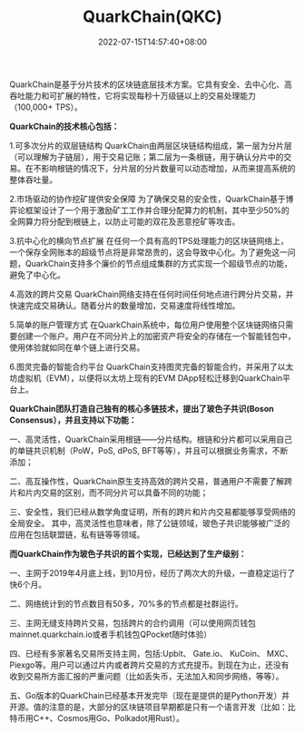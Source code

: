 ﻿---
weight: 
title: "QuarkChain(QKC)"
description: "QuarkChain是基于分片技术的区块链底层技术方案"
date: 2022-07-15T14:57:40+08:00
lastmod: 2022-07-15T14:57:40+08:00
draft: false
authors: ["Simon"]
featuredImage: "quarkchainqkc.webp"
link: "https://quarkchain.io/cn/"
tags: ["数字代币","QuarkChain(QKC)"]
categories: ["navigation"]
navigation: ["数字代币"]
lightgallery: true
toc: true
pinned: false
recommend: false
recommend1: false
---
QuarkChain是基于分片技术的区块链底层技术方案。它具有安全、去中心化、高吞吐能力和可扩展的特性，它将实现每秒十万级链以上的交易处理能力（100,000+ TPS）。

**QuarkChain的技术核心包括：**

1.可多次分片的双层链结构
QuarkChain由两层区块链结构组成，第一层为分片层（可以理解为子链层），用于交易记账；第二层为一条根链，用于确认分片中的交易。在不影响根链的情况下，分片层的分片数量可以动态增加，从而来提高系统的整体吞吐量。

2.市场驱动的协作挖矿提供安全保障
为了确保交易的安全性，QuarkChain基于博弈论框架设计了一个用于激励矿工工作并合理分配算力的机制，其中至少50%的全网算力将分配到根链上，以防止可能的双花及恶意挖矿等攻击。

3.抗中心化的横向节点扩展
在任何一个具有高的TPS处理能力的区块链网络上，一个保存全网账本的超级节点将是非常昂贵的，这会导致中心化。为了避免这一问题，QuarkChain支持多个廉价的节点组成集群的方式实现一个超级节点的功能，避免了中心化。

4.高效的跨片交易
QuarkChain网络支持在任何时间任何地点进行跨分片交易，并快速完成交易确认。随着分片的数量增加，交易速度将线性增加。

5.简单的账户管理方式
在QuarkChain系统中，每位用户使用整个区块链网络只需要创建一个账户。用户在不同分片上的加密资产将安全的存储在一个智能钱包中，使用体验就如同在单个链上进行交易。

6.图灵完备的智能合约平台
QuarkChain支持图灵完备的智能合约，并采用了以太坊虚拟机（EVM），以便将以太坊上现有的EVM DApp轻松迁移到QuarkChain平台上。

**QuarkChain团队打造自己独有的核心多链技术，提出了玻色子共识(Boson Consensus），并且支持以下功能：**

一、高灵活性，QuarkChain采用根链——分片结构。根链和分片都可以采用自己的单链共识机制（PoW，PoS, dPoS, BFT等等），并且可以根据业务需求，不断添加；

二、高互操作性，QuarkChain原生支持高效的跨片交易，普通用户不需要了解跨片和片内交易的区别，而不同分片可以具备不同的功能；

三、安全性，我们已经从数学角度证明，所有的跨片和片内交易都能够享受网络的全局安全。
其中，高灵活性也意味者，除了公链领域，玻色子共识能够被广泛的应用在包括联盟链，私有链等等领域。

**而QuarkChain作为玻色子共识的首个实现，已经达到了生产级别：**

一、主网于2019年4月底上线，到10月份，经历了两次大的升级，一直稳定运行了快6个月。

二、网络统计到的节点数目有50多，70%多的节点都是社群运行。

三、主网无缝支持跨片交易，包括跨片的合约调用（可以使用网页钱包mainnet.quarkchain.io或者手机钱包QPocket随时体验）

四、已经有多家著名交易所支持主网，包括:Upbit、 Gate.io、 KuCoin、 MXC、 Piexgo等。用户可以通过片内或者跨片交易的方式充提币。到现在为止，还没有收到交易所方面汇报的严重问题（比如丢失币，无法加入和同步网络，等等）。

五、Go版本的QuarkChain已经基本开发完毕（现在是提供的是Python开发）并开源。值的注意的是，大部分的区块链项目早期都是只有一个语言开发（比如：比特币用C++、Cosmos用Go、Polkadot用Rust）。

 